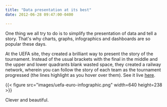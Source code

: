 ```yaml
---
title: "Data presentation at its best"
date: 2012-06-28 09:47:00-0400

---
```


One thing we all try to do is to simplify the presentation of data and tell a story. That's why charts, graphs, infographics and dashboards are so popular these days.

At the UEFA site, they created a brilliant way to present the story of the tournament. Instead of the usual brackets with the final in the middle and the upper and lower quadrants blank wasted space, they created a railway network, wherein you can follow the story of each team as the tournament progressed (the lines highlight as you hover over them). See it live [here](http://www.uefa.com/uefaeuro/season=2012/matches/index.html).

{{< figure src="images/uefa-euro-infographic.png" width=640 height=238 >}}

Clever and beautiful.
